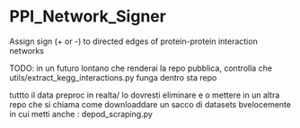 # PPI_Network_Signer
Assign sign (+ or -) to directed edges of protein-protein interaction networks

TODO: in un futuro lontano che renderai la repo pubblica, controlla che utils/extract_kegg_interactions.py funga dentro sta repo


tuttto il data preproc in realta/ lo dovresti eliminare e  o mettere in un altra repo che si chiama come downloaddare un sacco di datasets bvelocemente
in cui metti anche : depod_scraping.py

